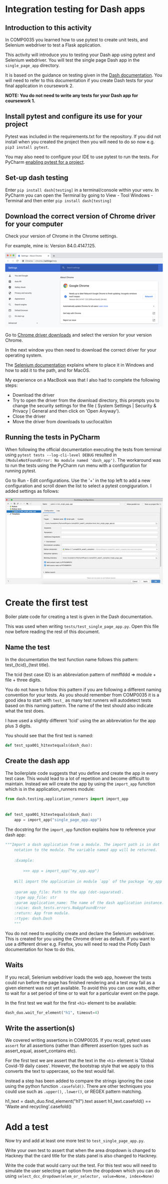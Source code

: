 # Integration testing for Dash apps

## Introduction to this activity

In COMP0035 you learned how to use pytest to create unit tests, and Selenium webdriver to test a Flask application.

This activity will introduce you to testing your Dash app using pytest and Selenium webdriver. You will test the single
page Dash app in the `single_page_app` directory.

It is based on the guidance on testing given in the [Dash documentation](https://dash.plotly.com/testing). You will need
to refer to this documentation if you create Dash tests for your final application in coursework 2.

**NOTE: You do not need to write any tests for your Dash app for coursework 1.**

## Install pytest and configure its use for your project

Pytest was included in the requirements.txt for the repository. If you did not install when you created the project then
you will need to do so now e.g. `pip3 install pytest`.

You may also need to configure your IDE to use pytest to run the tests. For
PyCharm [enabling pytest for a project](https://www.jetbrains.com/help/pycharm/pytest.html#enable-pytest).

## Set-up dash testing

Enter `pip install dash[testing]` in a terminal/console within your venv. In PyCharm you can open the Terminal by going
to View - Tool Windows - Terminal and then enter `pip install dash[testing]`

## Download the correct version of Chrome driver for your computer

Check your version of Chrome in the Chrome settings.

For example, mine is: Version 84.0.4147.125.

![chrome settings](images/chrome_settings.png)

Go to [Chrome driver downloads](https://sites.google.com/a/chromium.org/chromedriver/downloads) and select the version
for your version Chrome.

In the next window you then need to download the correct driver for your operating system.

The [Selenium documentation](https://www.selenium.dev/documentation/en/webdriver/driver_requirements/) explains where to
place it in Windows and how to add it to the path, and for MacOS.

My experience on a MacBook was that I also had to complete the following steps:

- Download the driver
- Try to open the driver from the download directory, this prompts you to change the security settings for the file (
  System Settings | Security & Privacy | General and then click on 'Open Anyway').
- Close the driver
- Move the driver from downloads to usr/local/bin

## Running the tests in PyCharm

When following the official documentation executing the tests from terminal using `pytest tests --log-cli-level DEBUG`
resulted in `(ModuleNotFoundError: No module named 'dash_app')`. The workaround was to run the tests using the PyCharm
run menu with a configuration for running pytest.

Go to Run - Edit configurations.
Use the '+' in the top left to add a new configuration and scroll down the list to select a pytest congiguration.
I added settings as follows:

![chrome settings](images/test_run_settings.png)

# Create the first test

Boiler plate code for creating a test is given in the Dash documentation.

This was used when writing `tests/test_single_page_app.py`. Open this file now before reading the rest of this document.

## Name the test

In the documentation the test function name follows this pattern: test_{tcid}_{test title}.

The tcid (test case ID) is an abbreviation pattern of mmffddd => module + file + three digits.

You do not have to follow this pattern if you are following a different naming convention for your tests. As you should
remember from COMP0035 it is a good idea to start with `test_` as many test runners will autodetect tests based on this
naming pattern. The name of the test should also indicate what the test does.

I have used a slightly different 'tcid' using the an abbreviation for the app plus 3 digits.

You should see that the first test is named:

```python
def test_spa001_h1textequals(dash_duo):
```

## Create the dash app

The boilerplate code suggests that you define and create the app in every test case. This would lead to a lot of
repetition and become difficult to maintain. Instead we will create the app by using the `import_app` function which is
in the application_runners module:

```python
from dash.testing.application_runners import import_app


def test_spa001_h1textequals(dash_duo):
    app = import_app("single_page_app.app")
```

The docstring for the `import_app` function explains how to reference your dash app:

```python
"""Import a dash application from a module. The import path is in dot
    notation to the module. The variable named app will be returned.

    :Example:

        >>> app = import_app("my_app.app")

    Will import the application in module `app` of the package `my_app`.

    :param app_file: Path to the app (dot-separated).
    :type app_file: str
    :param application_name: The name of the dash application instance.
    :raise: dash_tests.errors.NoAppFoundError
    :return: App from module.
    :rtype: dash.Dash
    """
```

You do not need to explicitly create and declare the Selenium webdriver. This is created for you using the Chrome driver
as default. If you want to use a different driver e.g. Firefox, you will need to read the Plotly Dash documentation for
how to do this.

## Waits

If you recall, Selenium webdriver loads the web app, however the tests could run before the page has finished rendering
and a test may fail as a given element was not yet available. To avoid this you can use waits, either to wait for a set
period of time or to wait for a particular event on the page.

In the first test we wait for the first `<h1>` element to be available:

```python
dash_duo.wait_for_element("h1", timeout=4)
```

## Write the assertion(s)

We covered writing assertions in COMP0035. If you recall, pytest uses `assert` for all assertions (rather than different
assertion types such as assert_equal, assert_contains etc).

For the first test we are assert that the text in the `<h1>` element is 'Global Covid-19 daily cases'. However, the
bootstrap style that we apply to this converts the text to uppercase, so the test would fail.

Instead a step has been added to compare the strings ignoring the case using the python function `.casefold()`. There
are other techniques you could use such as `.upper()`, `.lower()`, or REGEX pattern matching.

h1_text = dash_duo.find_element("h1").text assert h1_text.casefold()  == 'Waste and recycling'.casefold()

# Add a test
Now try and add at least one more test to `test_single_page_app.py`.

Write your own test to assert that when the area dropdown is changed to Hackney that the card title for the stats panel
is also changed to Hackney.

Write the code that would carry out the test. For this test wou will need to simulate the user selecting an option from
the dropdown which you can do using `select_dcc_dropdown(elem_or_selector, value=None, index=None)`
